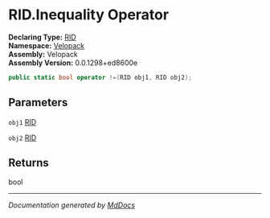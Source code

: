 ﻿<!--  
  <auto-generated>   
    The contents of this file were generated by a tool.  
    Changes to this file may be list if the file is regenerated  
  </auto-generated>   
-->

# RID.Inequality Operator

**Declaring Type:** [RID](../index.md)  
**Namespace:** [Velopack](../../index.md)  
**Assembly:** Velopack  
**Assembly Version:** 0.0.1298+ed8600e

```csharp
public static bool operator !=(RID obj1, RID obj2);
```

## Parameters

`obj1`  [RID](../index.md)

`obj2`  [RID](../index.md)

## Returns

bool

___

*Documentation generated by [MdDocs](https://github.com/ap0llo/mddocs)*
